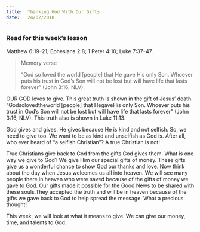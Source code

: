 ```yaml
---
title:  Thanking God With Our Gifts
date:   24/02/2018
---
```


### Read for this week’s lesson
Matthew 6:19–21; Ephesians 2:8; 1 Peter 4:10; Luke 7:37–47. 

> <p>Memory verse</p>
> “God so loved the world [people] that He gave His only Son. Whoever puts his trust in God’s Son will not be lost but will have life that lasts forever” (John 3:16, NLV). 

OUR GOD loves to give. This great truth is shown in the gift of Jesus’ death. “Godsolovedtheworld [people] that HegaveHis only Son. Whoever puts his trust in God’s Son will not be lost but will have life that lasts forever” (John 3:16, NLV). This truth also is shown in Luke 11:13. 

God gives and gives. He gives because He is kind and not selfish. So, we need to give too. We want to be as kind and unselfish as God is. After all, who ever heard of “a selfish Christian”? A true Christian is not! 

True Christians give back to God from the gifts God gives them. What is one way we give to God? We give Him our special gifts of money. These gifts give us a wonderful chance to show God our thanks and love. Now think about the day when Jesus welcomes us all into heaven. We will see many people there in heaven who were saved because of the gifts of money we gave to God. Our gifts made it possible for the Good News to be shared with these souls.They accepted the truth and will be in heaven because of the gifts we gave back to God to help spread the message. What a precious thought! 

This week, we will look at what it means to give. We can give our money, time, and talents to God. 